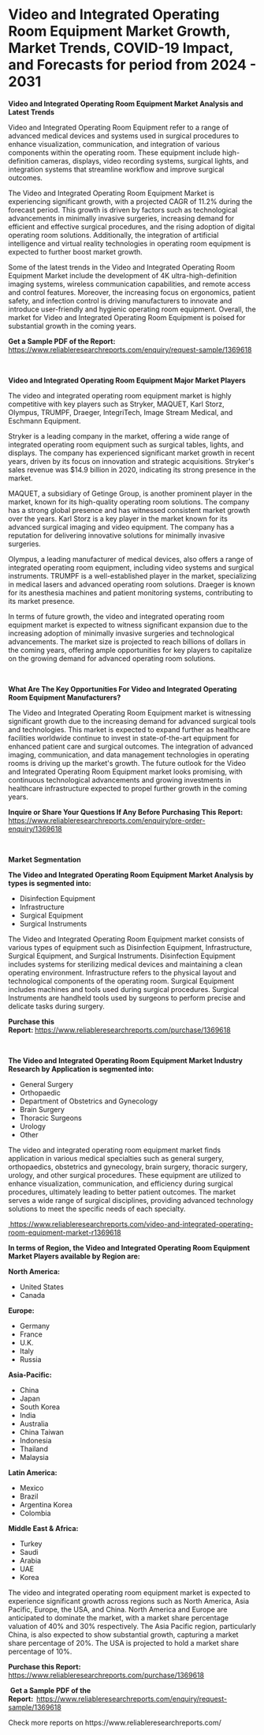 <p><h1>Video and Integrated Operating Room Equipment Market Growth, Market Trends, COVID-19 Impact, and Forecasts for period from 2024 - 2031</h1></p><p><strong>Video and Integrated Operating Room Equipment Market Analysis and Latest Trends</strong></p>
<p><p>Video and Integrated Operating Room Equipment refer to a range of advanced medical devices and systems used in surgical procedures to enhance visualization, communication, and integration of various components within the operating room. These equipment include high-definition cameras, displays, video recording systems, surgical lights, and integration systems that streamline workflow and improve surgical outcomes.</p><p>The Video and Integrated Operating Room Equipment Market is experiencing significant growth, with a projected CAGR of 11.2% during the forecast period. This growth is driven by factors such as technological advancements in minimally invasive surgeries, increasing demand for efficient and effective surgical procedures, and the rising adoption of digital operating room solutions. Additionally, the integration of artificial intelligence and virtual reality technologies in operating room equipment is expected to further boost market growth.</p><p>Some of the latest trends in the Video and Integrated Operating Room Equipment Market include the development of 4K ultra-high-definition imaging systems, wireless communication capabilities, and remote access and control features. Moreover, the increasing focus on ergonomics, patient safety, and infection control is driving manufacturers to innovate and introduce user-friendly and hygienic operating room equipment. Overall, the market for Video and Integrated Operating Room Equipment is poised for substantial growth in the coming years.</p></p>
<p><strong>Get a Sample PDF of the Report:&nbsp;</strong> <a href="https://www.reliableresearchreports.com/enquiry/request-sample/1369618">https://www.reliableresearchreports.com/enquiry/request-sample/1369618</a></p>
<p>&nbsp;</p>
<p><strong>Video and Integrated Operating Room Equipment Major Market Players</strong></p>
<p><p>The video and integrated operating room equipment market is highly competitive with key players such as Stryker, MAQUET, Karl Storz, Olympus, TRUMPF, Draeger, IntegriTech, Image Stream Medical, and Eschmann Equipment. </p><p>Stryker is a leading company in the market, offering a wide range of integrated operating room equipment such as surgical tables, lights, and displays. The company has experienced significant market growth in recent years, driven by its focus on innovation and strategic acquisitions. Stryker's sales revenue was $14.9 billion in 2020, indicating its strong presence in the market.</p><p>MAQUET, a subsidiary of Getinge Group, is another prominent player in the market, known for its high-quality operating room solutions. The company has a strong global presence and has witnessed consistent market growth over the years. Karl Storz is a key player in the market known for its advanced surgical imaging and video equipment. The company has a reputation for delivering innovative solutions for minimally invasive surgeries.</p><p>Olympus, a leading manufacturer of medical devices, also offers a range of integrated operating room equipment, including video systems and surgical instruments. TRUMPF is a well-established player in the market, specializing in medical lasers and advanced operating room solutions. Draeger is known for its anesthesia machines and patient monitoring systems, contributing to its market presence.</p><p>In terms of future growth, the video and integrated operating room equipment market is expected to witness significant expansion due to the increasing adoption of minimally invasive surgeries and technological advancements. The market size is projected to reach billions of dollars in the coming years, offering ample opportunities for key players to capitalize on the growing demand for advanced operating room solutions.</p></p>
<p>&nbsp;</p>
<p><strong>What Are The Key Opportunities For Video and Integrated Operating Room Equipment Manufacturers?</strong></p>
<p><p>The Video and Integrated Operating Room Equipment market is witnessing significant growth due to the increasing demand for advanced surgical tools and technologies. This market is expected to expand further as healthcare facilities worldwide continue to invest in state-of-the-art equipment for enhanced patient care and surgical outcomes. The integration of advanced imaging, communication, and data management technologies in operating rooms is driving up the market's growth. The future outlook for the Video and Integrated Operating Room Equipment market looks promising, with continuous technological advancements and growing investments in healthcare infrastructure expected to propel further growth in the coming years.</p></p>
<p><strong>Inquire or Share Your Questions If Any Before Purchasing This Report:</strong> <a href="https://www.reliableresearchreports.com/enquiry/pre-order-enquiry/1369618">https://www.reliableresearchreports.com/enquiry/pre-order-enquiry/1369618</a></p>
<p>&nbsp;</p>
<p><strong>Market Segmentation</strong></p>
<p><strong>The Video and Integrated Operating Room Equipment Market Analysis by types is segmented into:</strong></p>
<p><ul><li>Disinfection Equipment</li><li>Infrastructure</li><li>Surgical Equipment</li><li>Surgical Instruments</li></ul></p>
<p><p>The Video and Integrated Operating Room Equipment market consists of various types of equipment such as Disinfection Equipment, Infrastructure, Surgical Equipment, and Surgical Instruments. Disinfection Equipment includes systems for sterilizing medical devices and maintaining a clean operating environment. Infrastructure refers to the physical layout and technological components of the operating room. Surgical Equipment includes machines and tools used during surgical procedures. Surgical Instruments are handheld tools used by surgeons to perform precise and delicate tasks during surgery.</p></p>
<p><strong>Purchase this Report:&nbsp;</strong><a href="https://www.reliableresearchreports.com/purchase/1369618">https://www.reliableresearchreports.com/purchase/1369618</a></p>
<p>&nbsp;</p>
<p><strong>The Video and Integrated Operating Room Equipment Market Industry Research by Application is segmented into:</strong></p>
<p><ul><li>General Surgery</li><li>Orthopaedic</li><li>Department of Obstetrics and Gynecology</li><li>Brain Surgery</li><li>Thoracic Surgeons</li><li>Urology</li><li>Other</li></ul></p>
<p><p>The video and integrated operating room equipment market finds application in various medical specialties such as general surgery, orthopaedics, obstetrics and gynecology, brain surgery, thoracic surgery, urology, and other surgical procedures. These equipment are utilized to enhance visualization, communication, and efficiency during surgical procedures, ultimately leading to better patient outcomes. The market serves a wide range of surgical disciplines, providing advanced technology solutions to meet the specific needs of each specialty.</p></p>
<p><a href="https://www.reliableresearchreports.com/video-and-integrated-operating-room-equipment-market-r1369618">&nbsp;https://www.reliableresearchreports.com/video-and-integrated-operating-room-equipment-market-r1369618</a></p>
<p><strong>In terms of Region, the Video and Integrated Operating Room Equipment Market Players available by Region are:</strong></p>
<p>
    <p> <strong> North America: </strong>
        <ul>
            <li>United States</li>
            <li>Canada</li>
        </ul>
        </p> 
    <p> <strong> Europe: </strong>
        <ul>
            <li>Germany</li>
            <li>France</li>
            <li>U.K.</li>
            <li>Italy</li>
            <li>Russia</li>
        </ul>
        </p> 
    <p> <strong> Asia-Pacific: </strong>
        <ul>
            <li>China</li>
            <li>Japan</li>
            <li>South Korea</li>
            <li>India</li>
            <li>Australia</li>
            <li>China Taiwan</li>
            <li>Indonesia</li>
            <li>Thailand</li>
            <li>Malaysia</li>
        </ul>
        </p> 
    <p> <strong> Latin America: </strong>
        <ul>
            <li>Mexico</li>
            <li>Brazil</li>
            <li>Argentina Korea</li>
            <li>Colombia</li>
        </ul>
        </p> 
    <p> <strong> Middle East & Africa: </strong>
        <ul>
            <li>Turkey</li>
            <li>Saudi</li>
            <li>Arabia</li>
            <li>UAE</li>
            <li>Korea</li>
        </ul>
    </p>
    </p>
<p><p>The video and integrated operating room equipment market is expected to experience significant growth across regions such as North America, Asia Pacific, Europe, the USA, and China. North America and Europe are anticipated to dominate the market, with a market share percentage valuation of 40% and 30% respectively. The Asia Pacific region, particularly China, is also expected to show substantial growth, capturing a market share percentage of 20%. The USA is projected to hold a market share percentage of 10%.</p></p>
<p><strong>Purchase this Report: </strong><a href="https://www.reliableresearchreports.com/purchase/1369618">https://www.reliableresearchreports.com/purchase/1369618</a></p>
<p>&nbsp;<strong>Get a Sample PDF of the Report:&nbsp;&nbsp;</strong><a href="https://www.reliableresearchreports.com/enquiry/request-sample/1369618">https://www.reliableresearchreports.com/enquiry/request-sample/1369618</a></p>
<p><strong></strong></p>
<p>Check more reports on https://www.reliableresearchreports.com/</p>